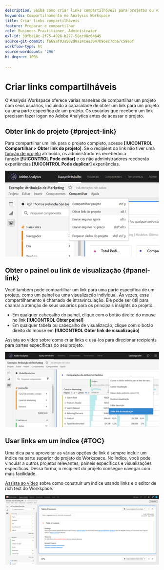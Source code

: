 ```yaml
---
description: Saiba como criar links compartilháveis para projetos ou visualizações
keywords: Compartilhamento no Analysis Workspace
title: Criar links compartilháveis
feature: Preparar e compartilhar
role: Business Practitioner, Administrator
exl-id: 39fbe18c-2f75-4026-b277-58ec08c6a645
source-git-commit: f669af03a502d8a24cea3047b96ec7cba7c59e6f
workflow-type: ht
source-wordcount: '296'
ht-degree: 100%

---
```


# Criar links compartilháveis

O Analysis Workspace oferece várias maneiras de compartilhar um projeto com seus usuários, incluindo a capacidade de obter um link para um projeto ou uma parte específica de um projeto. Os usuários que recebem um link precisam fazer logon no Adobe Analytics antes de acessar o projeto.

## Obter link do projeto {#project-link}

Para compartilhar um link para o projeto completo, acesse **[!UICONTROL Compartilhar > Obter link do projeto]**. Se o recipient do link não tiver uma [função de projeto](https://experienceleague.adobe.com/docs/analytics/analyze/analysis-workspace/curate-share/share-projects.html?lang=pt-BR) atribuída, os administradores receberão a função **[!UICONTROL Pode editar]** e os não administradores receberão experiências **[!UICONTROL Pode duplicar]** experiências.

![](assets/get-project-link.png)

## Obter o painel ou link de visualização {#panel-link}

Você também pode compartilhar um link para uma parte específica de um projeto, como um painel ou uma visualização individual. Às vezes, esse compartilhamento é chamado de intravinculação. Ele pode ser útil para chamar a atenção de seus usuários para os principais insights do projeto.

* Em qualquer cabeçalho do painel, clique com o botão direito do mouse no link **[!UICONTROL Obter painel]**
* Em qualquer tabela ou cabeçalho de visualização, clique com o botão direito do mouse em **[!UICONTROL Obter link de visualização]**

[Assista ao vídeo](https://experienceleague.adobe.com/docs/analytics-learn/tutorials/analysis-workspace/visualizations/intra-linking-in-analysis-workspace.html?lang=pt-BR) sobre como criar links e usá-los para direcionar recipients para partes específicas do seu projeto.

![](assets/get-viz-link.png)

## Usar links em um índice {#TOC}

Uma dica para aproveitar as várias opções de link é sempre incluir um índice na parte superior do projeto do Workspace. No índice, você pode vincular a outros projetos relevantes, painéis específicos e visualizações específicas. Dessa forma, o recipient do projeto consegue navegar com mais facilidade.

[Assista ao vídeo](https://experienceleague.adobe.com/docs/analytics-learn/tutorials/analysis-workspace/navigating-workspace-projects/create-a-toc-in-analysis-workspace.html?lang=pt-BR) sobre como construir um índice usando links e o editor de rich text do Workspace.

![](assets/toc.png)
